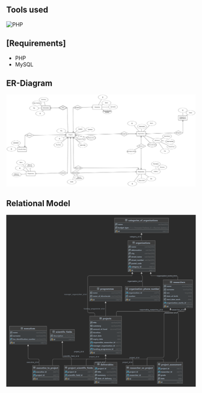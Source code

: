 ## Tools used
![PHP](https://img.shields.io/badge/php-%5E7.1.3-blue)

## [Requirements]
- PHP
- MySQL


## ER-Diagram

![](https://github.com/chchalil/elidek/blob/main/DIAGRAMS/ERD-updated.png)

## Relational Model

![](https://github.com/chchalil/elidek/blob/main/DIAGRAMS/elidek-ddl.png?raw=true)

